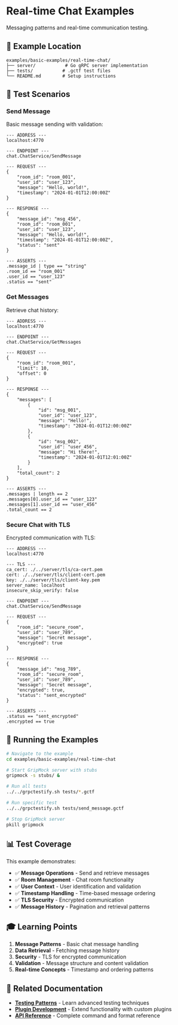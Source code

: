 # Real-time Chat Examples

Messaging patterns and real-time communication testing.

## 📁 Example Location

```
examples/basic-examples/real-time-chat/
├── server/           # Go gRPC server implementation
├── tests/           # .gctf test files
└── README.md        # Setup instructions
```

## 🎯 Test Scenarios

### Send Message
Basic message sending with validation:

```gctf
--- ADDRESS ---
localhost:4770

--- ENDPOINT ---
chat.ChatService/SendMessage

--- REQUEST ---
{
    "room_id": "room_001",
    "user_id": "user_123",
    "message": "Hello, world!",
    "timestamp": "2024-01-01T12:00:00Z"
}

--- RESPONSE ---
{
    "message_id": "msg_456",
    "room_id": "room_001",
    "user_id": "user_123",
    "message": "Hello, world!",
    "timestamp": "2024-01-01T12:00:00Z",
    "status": "sent"
}

--- ASSERTS ---
.message_id | type == "string"
.room_id == "room_001"
.user_id == "user_123"
.status == "sent"
```

### Get Messages
Retrieve chat history:

```gctf
--- ADDRESS ---
localhost:4770

--- ENDPOINT ---
chat.ChatService/GetMessages

--- REQUEST ---
{
    "room_id": "room_001",
    "limit": 10,
    "offset": 0
}

--- RESPONSE ---
{
    "messages": [
        {
            "id": "msg_001",
            "user_id": "user_123",
            "message": "Hello!",
            "timestamp": "2024-01-01T12:00:00Z"
        },
        {
            "id": "msg_002",
            "user_id": "user_456",
            "message": "Hi there!",
            "timestamp": "2024-01-01T12:01:00Z"
        }
    ],
    "total_count": 2
}

--- ASSERTS ---
.messages | length == 2
.messages[0].user_id == "user_123"
.messages[1].user_id == "user_456"
.total_count == 2
```

### Secure Chat with TLS
Encrypted communication with TLS:

```gctf
--- ADDRESS ---
localhost:4770

--- TLS ---
ca_cert: ./../server/tls/ca-cert.pem
cert: ./../server/tls/client-cert.pem
key: ./../server/tls/client-key.pem
server_name: localhost
insecure_skip_verify: false

--- ENDPOINT ---
chat.ChatService/SendMessage

--- REQUEST ---
{
    "room_id": "secure_room",
    "user_id": "user_789",
    "message": "Secret message",
    "encrypted": true
}

--- RESPONSE ---
{
    "message_id": "msg_789",
    "room_id": "secure_room",
    "user_id": "user_789",
    "message": "Secret message",
    "encrypted": true,
    "status": "sent_encrypted"
}

--- ASSERTS ---
.status == "sent_encrypted"
.encrypted == true
```

## 🔧 Running the Examples

```bash
# Navigate to the example
cd examples/basic-examples/real-time-chat

# Start GripMock server with stubs
gripmock -s stubs/ &

# Run all tests
../../grpctestify.sh tests/*.gctf

# Run specific test
../../grpctestify.sh tests/send_message.gctf

# Stop GripMock server
pkill gripmock
```

## 📊 Test Coverage

This example demonstrates:

- ✅ **Message Operations** - Send and retrieve messages
- ✅ **Room Management** - Chat room functionality
- ✅ **User Context** - User identification and validation
- ✅ **Timestamp Handling** - Time-based message ordering
- ✅ **TLS Security** - Encrypted communication
- ✅ **Message History** - Pagination and retrieval patterns

## 🎓 Learning Points

1. **Message Patterns** - Basic chat message handling
2. **Data Retrieval** - Fetching message history
3. **Security** - TLS for encrypted communication
4. **Validation** - Message structure and content validation
5. **Real-time Concepts** - Timestamp and ordering patterns

## 🔗 Related Documentation

- **[Testing Patterns](../testing-patterns/)** - Learn advanced testing techniques
- **[Plugin Development](../plugins/)** - Extend functionality with custom plugins
- **[API Reference](../reference/)** - Complete command and format reference
